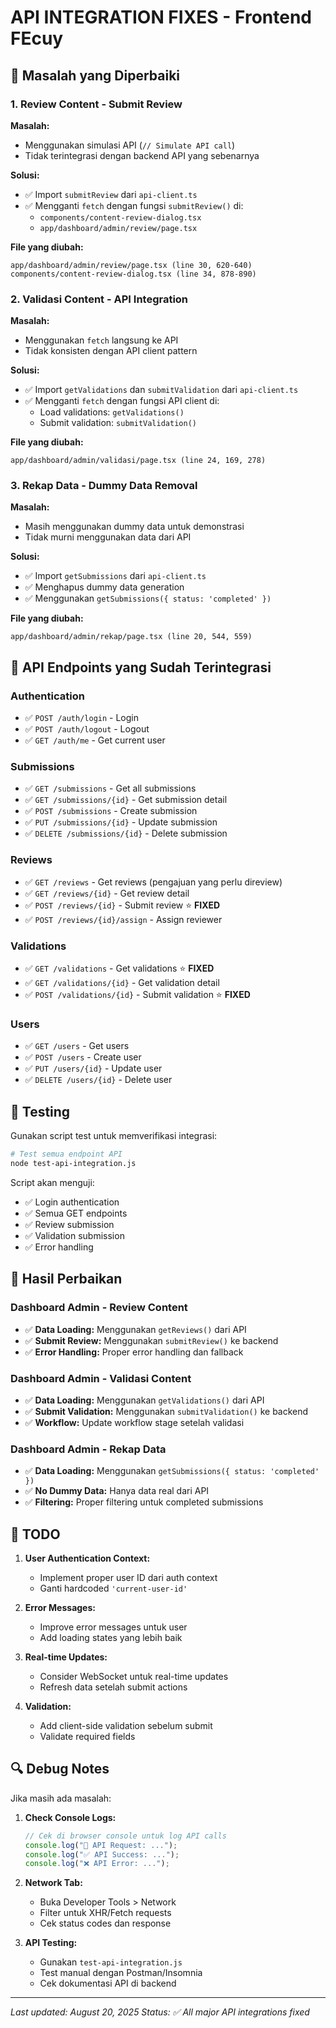 # API INTEGRATION FIXES - Frontend FEcuy

## 🔧 Masalah yang Diperbaiki

### 1. **Review Content - Submit Review**
**Masalah:** 
- Menggunakan simulasi API (`// Simulate API call`)
- Tidak terintegrasi dengan backend API yang sebenarnya

**Solusi:**
- ✅ Import `submitReview` dari `api-client.ts`
- ✅ Mengganti `fetch` dengan fungsi `submitReview()` di:
  - `components/content-review-dialog.tsx`
  - `app/dashboard/admin/review/page.tsx`

**File yang diubah:**
```
app/dashboard/admin/review/page.tsx (line 30, 620-640)
components/content-review-dialog.tsx (line 34, 878-890)
```

### 2. **Validasi Content - API Integration**
**Masalah:**
- Menggunakan `fetch` langsung ke API
- Tidak konsisten dengan API client pattern

**Solusi:**
- ✅ Import `getValidations` dan `submitValidation` dari `api-client.ts`
- ✅ Mengganti `fetch` dengan fungsi API client di:
  - Load validations: `getValidations()`
  - Submit validation: `submitValidation()`

**File yang diubah:**
```
app/dashboard/admin/validasi/page.tsx (line 24, 169, 278)
```

### 3. **Rekap Data - Dummy Data Removal**
**Masalah:**
- Masih menggunakan dummy data untuk demonstrasi
- Tidak murni menggunakan data dari API

**Solusi:**
- ✅ Import `getSubmissions` dari `api-client.ts`
- ✅ Menghapus dummy data generation
- ✅ Menggunakan `getSubmissions({ status: 'completed' })`

**File yang diubah:**
```
app/dashboard/admin/rekap/page.tsx (line 20, 544, 559)
```

## 🔗 API Endpoints yang Sudah Terintegrasi

### Authentication
- ✅ `POST /auth/login` - Login
- ✅ `POST /auth/logout` - Logout  
- ✅ `GET /auth/me` - Get current user

### Submissions
- ✅ `GET /submissions` - Get all submissions
- ✅ `GET /submissions/{id}` - Get submission detail
- ✅ `POST /submissions` - Create submission
- ✅ `PUT /submissions/{id}` - Update submission
- ✅ `DELETE /submissions/{id}` - Delete submission

### Reviews
- ✅ `GET /reviews` - Get reviews (pengajuan yang perlu direview)
- ✅ `GET /reviews/{id}` - Get review detail
- ✅ `POST /reviews/{id}` - Submit review ⭐ **FIXED**
- ✅ `POST /reviews/{id}/assign` - Assign reviewer

### Validations
- ✅ `GET /validations` - Get validations ⭐ **FIXED**
- ✅ `GET /validations/{id}` - Get validation detail
- ✅ `POST /validations/{id}` - Submit validation ⭐ **FIXED**

### Users
- ✅ `GET /users` - Get users
- ✅ `POST /users` - Create user
- ✅ `PUT /users/{id}` - Update user
- ✅ `DELETE /users/{id}` - Delete user

## 🧪 Testing

Gunakan script test untuk memverifikasi integrasi:

```bash
# Test semua endpoint API
node test-api-integration.js
```

Script akan menguji:
- ✅ Login authentication
- ✅ Semua GET endpoints
- ✅ Review submission
- ✅ Validation submission
- ✅ Error handling

## 🚀 Hasil Perbaikan

### Dashboard Admin - Review Content
- ✅ **Data Loading:** Menggunakan `getReviews()` dari API
- ✅ **Submit Review:** Menggunakan `submitReview()` ke backend
- ✅ **Error Handling:** Proper error handling dan fallback

### Dashboard Admin - Validasi Content  
- ✅ **Data Loading:** Menggunakan `getValidations()` dari API
- ✅ **Submit Validation:** Menggunakan `submitValidation()` ke backend
- ✅ **Workflow:** Update workflow stage setelah validasi

### Dashboard Admin - Rekap Data
- ✅ **Data Loading:** Menggunakan `getSubmissions({ status: 'completed' })`
- ✅ **No Dummy Data:** Hanya data real dari API
- ✅ **Filtering:** Proper filtering untuk completed submissions

## 📝 TODO

1. **User Authentication Context:** 
   - Implement proper user ID dari auth context
   - Ganti hardcoded `'current-user-id'`

2. **Error Messages:**
   - Improve error messages untuk user
   - Add loading states yang lebih baik

3. **Real-time Updates:**
   - Consider WebSocket untuk real-time updates
   - Refresh data setelah submit actions

4. **Validation:**
   - Add client-side validation sebelum submit
   - Validate required fields

## 🔍 Debug Notes

Jika masih ada masalah:

1. **Check Console Logs:**
   ```javascript
   // Cek di browser console untuk log API calls
   console.log("🔄 API Request: ...");
   console.log("✅ API Success: ...");
   console.log("❌ API Error: ...");
   ```

2. **Network Tab:**
   - Buka Developer Tools > Network
   - Filter untuk XHR/Fetch requests
   - Cek status codes dan response

3. **API Testing:**
   - Gunakan `test-api-integration.js`
   - Test manual dengan Postman/Insomnia
   - Cek dokumentasi API di backend

---

*Last updated: August 20, 2025*
*Status: ✅ All major API integrations fixed*
